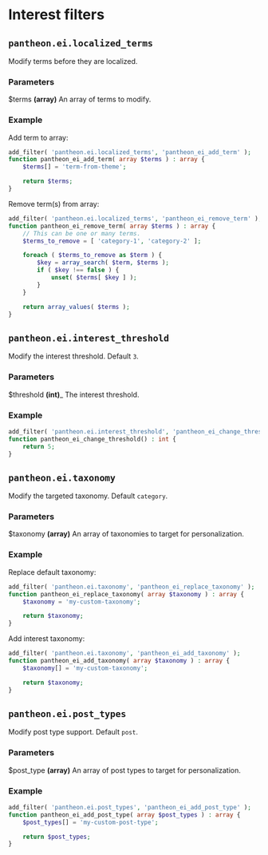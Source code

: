 # Interest filters

## `pantheon.ei.localized_terms`

Modify terms before they are localized.

### Parameters

$terms __(array)__ An array of terms to modify.

### Example

Add term to array:
```php
add_filter( 'pantheon.ei.localized_terms', 'pantheon_ei_add_term' );
function pantheon_ei_add_term( array $terms ) : array {
	$terms[] = 'term-from-theme';

	return $terms;
}
```

Remove term(s) from array:
```php
add_filter( 'pantheon.ei.localized_terms', 'pantheon_ei_remove_term' );
function pantheon_ei_remove_term( array $terms ) : array {
	// This can be one or many terms.
	$terms_to_remove = [ 'category-1', 'category-2' ];

	foreach ( $terms_to_remove as $term ) {
		$key = array_search( $term, $terms );
		if ( $key !== false ) {
			unset( $terms[ $key ] );
		}
	}

	return array_values( $terms );
}
```

## `pantheon.ei.interest_threshold`

Modify the interest threshold. Default `3`.

### Parameters

$threshold __(int)___ The interest threshold.

### Example

```php
add_filter( 'pantheon.ei.interest_threshold', 'pantheon_ei_change_threshold' );
function pantheon_ei_change_threshold() : int {
	return 5;
}
```

## `pantheon.ei.taxonomy`

Modify the targeted taxonomy. Default `category`.

### Parameters

$taxonomy __(array)__  An array of taxonomies to target for personalization.

### Example

Replace default taxonomy:
```php
add_filter( 'pantheon.ei.taxonomy', 'pantheon_ei_replace_taxonomy' );
function pantheon_ei_replace_taxonomy( array $taxonomy ) : array {
	$taxonomy = 'my-custom-taxonomy';

	return $taxonomy;
}
```

Add interest taxonomy:
```php
add_filter( 'pantheon.ei.taxonomy', 'pantheon_ei_add_taxonomy' );
function pantheon_ei_add_taxonomy( array $taxonomy ) : array {
	$taxonomy[] = 'my-custom-taxonomy';

	return $taxonomy;
}
```

## `pantheon.ei.post_types`

Modify post type support. Default `post`.

### Parameters

$post_type __(array)__ An array of post types to target for personalization.

### Example

```php
add_filter( 'pantheon.ei.post_types', 'pantheon_ei_add_post_type' );
function pantheon_ei_add_post_type( array $post_types ) : array {
	$post_types[] = 'my-custom-post-type';

	return $post_types;
}
```

